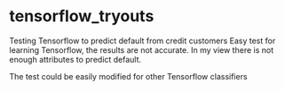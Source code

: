 # tensorflow_tryouts

Testing Tensorflow to predict default from credit customers
Easy test for learning Tensorflow, the results are not accurate. In my view there is not enough attributes to predict default.

The test could be easily modified for other Tensorflow classifiers
